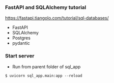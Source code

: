 ### FastAPI and SQLAlchemy tutorial
https://fastapi.tiangolo.com/tutorial/sql-databases/

- FastAPI
- SQLAlchemy
- Postgres
- pydantic

### Start server
- Run from parent folder of sql_app
```
$ uvicorn sql_app.main:app --reload
```
